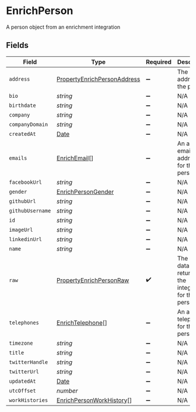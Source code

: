 # EnrichPerson

A person object from an enrichment integration


## Fields

| Field                                                                                         | Type                                                                                          | Required                                                                                      | Description                                                                                   |
| --------------------------------------------------------------------------------------------- | --------------------------------------------------------------------------------------------- | --------------------------------------------------------------------------------------------- | --------------------------------------------------------------------------------------------- |
| `address`                                                                                     | [PropertyEnrichPersonAddress](../../models/shared/propertyenrichpersonaddress.md)             | :heavy_minus_sign:                                                                            | The address of the person                                                                     |
| `bio`                                                                                         | *string*                                                                                      | :heavy_minus_sign:                                                                            | N/A                                                                                           |
| `birthdate`                                                                                   | *string*                                                                                      | :heavy_minus_sign:                                                                            | N/A                                                                                           |
| `company`                                                                                     | *string*                                                                                      | :heavy_minus_sign:                                                                            | N/A                                                                                           |
| `companyDomain`                                                                               | *string*                                                                                      | :heavy_minus_sign:                                                                            | N/A                                                                                           |
| `createdAt`                                                                                   | [Date](https://developer.mozilla.org/en-US/docs/Web/JavaScript/Reference/Global_Objects/Date) | :heavy_minus_sign:                                                                            | N/A                                                                                           |
| `emails`                                                                                      | [EnrichEmail](../../models/shared/enrichemail.md)[]                                           | :heavy_minus_sign:                                                                            | An array of email addresses for this person                                                   |
| `facebookUrl`                                                                                 | *string*                                                                                      | :heavy_minus_sign:                                                                            | N/A                                                                                           |
| `gender`                                                                                      | [EnrichPersonGender](../../models/shared/enrichpersongender.md)                               | :heavy_minus_sign:                                                                            | N/A                                                                                           |
| `githubUrl`                                                                                   | *string*                                                                                      | :heavy_minus_sign:                                                                            | N/A                                                                                           |
| `githubUsername`                                                                              | *string*                                                                                      | :heavy_minus_sign:                                                                            | N/A                                                                                           |
| `id`                                                                                          | *string*                                                                                      | :heavy_minus_sign:                                                                            | N/A                                                                                           |
| `imageUrl`                                                                                    | *string*                                                                                      | :heavy_minus_sign:                                                                            | N/A                                                                                           |
| `linkedinUrl`                                                                                 | *string*                                                                                      | :heavy_minus_sign:                                                                            | N/A                                                                                           |
| `name`                                                                                        | *string*                                                                                      | :heavy_minus_sign:                                                                            | N/A                                                                                           |
| `raw`                                                                                         | [PropertyEnrichPersonRaw](../../models/shared/propertyenrichpersonraw.md)                     | :heavy_check_mark:                                                                            | The raw data returned by the integration for this person                                      |
| `telephones`                                                                                  | [EnrichTelephone](../../models/shared/enrichtelephone.md)[]                                   | :heavy_minus_sign:                                                                            | An array of telephones for this person                                                        |
| `timezone`                                                                                    | *string*                                                                                      | :heavy_minus_sign:                                                                            | N/A                                                                                           |
| `title`                                                                                       | *string*                                                                                      | :heavy_minus_sign:                                                                            | N/A                                                                                           |
| `twitterHandle`                                                                               | *string*                                                                                      | :heavy_minus_sign:                                                                            | N/A                                                                                           |
| `twitterUrl`                                                                                  | *string*                                                                                      | :heavy_minus_sign:                                                                            | N/A                                                                                           |
| `updatedAt`                                                                                   | [Date](https://developer.mozilla.org/en-US/docs/Web/JavaScript/Reference/Global_Objects/Date) | :heavy_minus_sign:                                                                            | N/A                                                                                           |
| `utcOffset`                                                                                   | *number*                                                                                      | :heavy_minus_sign:                                                                            | N/A                                                                                           |
| `workHistories`                                                                               | [EnrichPersonWorkHistory](../../models/shared/enrichpersonworkhistory.md)[]                   | :heavy_minus_sign:                                                                            | N/A                                                                                           |